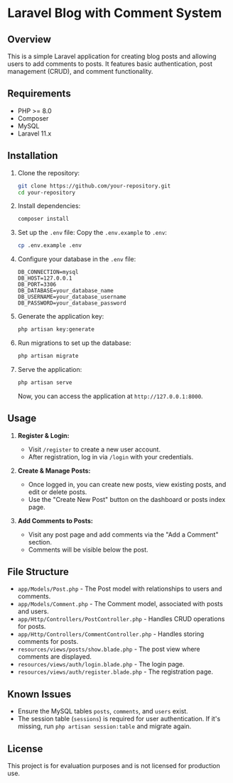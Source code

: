 # Laravel Blog with Comment System

## Overview
This is a simple Laravel application for creating blog posts and allowing users to add comments to posts. It features basic authentication, post management (CRUD), and comment functionality.

## Requirements
- PHP >= 8.0
- Composer
- MySQL
- Laravel 11.x

## Installation

1. Clone the repository:
    ```bash
    git clone https://github.com/your-repository.git
    cd your-repository
    ```

2. Install dependencies:
    ```bash
    composer install
    ```

3. Set up the `.env` file:
    Copy the `.env.example` to `.env`:
    ```bash
    cp .env.example .env
    ```

4. Configure your database in the `.env` file:
    ```env
    DB_CONNECTION=mysql
    DB_HOST=127.0.0.1
    DB_PORT=3306
    DB_DATABASE=your_database_name
    DB_USERNAME=your_database_username
    DB_PASSWORD=your_database_password
    ```

5. Generate the application key:
    ```bash
    php artisan key:generate
    ```

6. Run migrations to set up the database:
    ```bash
    php artisan migrate
    ```

7. Serve the application:
    ```bash
    php artisan serve
    ```

    Now, you can access the application at `http://127.0.0.1:8000`.

## Usage

1. **Register & Login:**
   - Visit `/register` to create a new user account.
   - After registration, log in via `/login` with your credentials.

2. **Create & Manage Posts:**
   - Once logged in, you can create new posts, view existing posts, and edit or delete posts.
   - Use the "Create New Post" button on the dashboard or posts index page.

3. **Add Comments to Posts:**
   - Visit any post page and add comments via the "Add a Comment" section.
   - Comments will be visible below the post.

## File Structure
- `app/Models/Post.php` - The Post model with relationships to users and comments.
- `app/Models/Comment.php` - The Comment model, associated with posts and users.
- `app/Http/Controllers/PostController.php` - Handles CRUD operations for posts.
- `app/Http/Controllers/CommentController.php` - Handles storing comments for posts.
- `resources/views/posts/show.blade.php` - The post view where comments are displayed.
- `resources/views/auth/login.blade.php` - The login page.
- `resources/views/auth/register.blade.php` - The registration page.

## Known Issues
- Ensure the MySQL tables `posts`, `comments`, and `users` exist.
- The session table (`sessions`) is required for user authentication. If it's missing, run `php artisan session:table` and migrate again.

## License
This project is for evaluation purposes and is not licensed for production use.
